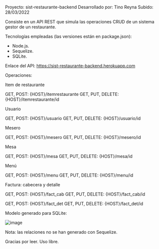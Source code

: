 Proyecto: sist-restaurante-backend
Desarrollado por: Tino Reyna
Subido: 28/03/2022

Consiste en un API REST que simula las operaciones CRUD de un sistema gestor de un restaurante.

Tecnologías empleadas (las versiones están en package.json):
- Node.js.
- Sequelize.
- SQLite.

Enlace del API: https://sist-restaurante-backend.herokuapp.com

Operaciones:

Item de restaurante

GET, POST: {HOST}/itemrestaurante
GET, PUT, DELETE: {HOST}/itemrestaurante/id

Usuario

GET, POST: {HOST}/usuario
GET, PUT, DELETE: {HOST}/usuario/id

Mesero

GET, POST: {HOST}/mesero
GET, PUT, DELETE: {HOST}/mesero/id

Mesa

GET, POST: {HOST}/mesa
GET, PUT, DELETE: {HOST}/mesa/id

Menú

GET, POST: {HOST}/menu
GET, PUT, DELETE: {HOST}/menu/id

Factura: cabecera y detalle

GET, POST: {HOST}/fact_cab
GET, PUT, DELETE: {HOST}/fact_cab/id

GET, POST: {HOST}/fact_det
GET, PUT, DELETE: {HOST}/fact_det/id

Modelo generado para SQLite:

![image](https://user-images.githubusercontent.com/33553107/160494926-b4463872-f184-467b-8f13-f3959051cb0c.png)

Nota: las relaciones no se han generado con Sequelize.

Gracias por leer. Uso libre.
